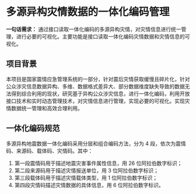# 多源异构灾情数据的一体化编码管理

**一句话需求：** 通过接口读取一体化编码的多源异构灾情，对灾情信息进行统一管理，进行必要的可视化。主要功能是接口读取一体化编码灾情数据和灾情信息的可视化。

## 项目背景

本项目是国家震情应急管理系统的一部分，针对震后灾情获取缓慢且碎片化，针对公众涉灾信息数据异构、多维、数据格式差异大、部分数据维度缺失导致的数据无法得到综合利用的现状，研究基于异构公众涉灾信息，进行一体化编码，利用开放接口技术和实时动态管理技术，对灾情信息进行管理，实现必要的可视化。实现灾情数据统一管理和高效合理利用。

## 一体化编码规范

多源异构地震数据一体化编码采用分层和组合编码方法，分为 4 段，依次为震情码、来源码、载体码、灾情码。其中：

1. 第一段震情码用于描述地震灾害事件属性信息，用 26 位阿拉伯数字标识；
2. 第二段来源码用于描述灾情报送单位，用 3 位阿拉伯数字标识；
3. 第三段载体码用于描述灾情载体类型，用 1 位阿拉伯数字标识；
4. 第四段灾情码描述灾情数据的具体信息，用 6 位阿拉伯数字标识。
